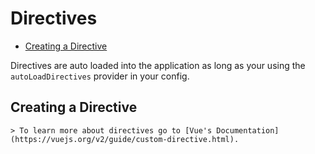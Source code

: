# Directives

* [Creating a Directive](#creating-a-directive)

Directives are auto loaded into the application as long as your using the `autoLoadDirectives` provider in your config.

<a name="creating-a-directive"></a>

## Creating a Directive

    > To learn more about directives go to [Vue's Documentation](https://vuejs.org/v2/guide/custom-directive.html).
